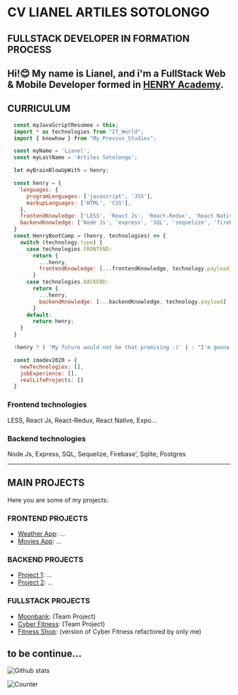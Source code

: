 # CV LIANEL ARTILES SOTOLONGO
## FULLSTACK DEVELOPER IN FORMATION PROCESS

Hi!😊
My name is Lianel, and i'm a FullStack Web & Mobile Developer formed in [HENRY Academy](https://www.soyhenry.com/). 
---
## CURRICULUM

```javascript   
  const myJavaScriptResumee = this;
  import * as technologies from "IT_World";
  import { knowhow } from "My_Previus_Studies";

  const myName = 'Lianel';
  const myLastName = 'Artiles Sotolongo';

  let myBrainBlowUpWith = henry;

  const henry = {
    lenguages: {
      programLenguages: ['javascript', 'JSX'],
      markupLanguages: ['HTML', 'CSS'],
    },
    frontendKnowledge: ['LESS', 'React Js', 'React-Redux', 'React Native', 'expo'],
    backendKnowledge: ['Node Js', 'express', 'SQL', 'sequelize', 'firebase', 'sqlite', 'postgres'],
  }
  const HenryBootCamp = (henry, technologies) => {      
    switch (technology.type) {
      case technologies.FRONTEND:
        return {
          ...henry,
          frontendKnowledge: [...frontendKnowledge, technology.payload]
        }
      case technologies.BACKEND:
        return {
          ...henry,
          backendKnowledge: [...backendKnowledge, technology.payload]
        }
      default:
        return henry;
    }
  }

  !henry ? ( 'My future would not be that promising :(' ) : "I'm gonna rock the world ^_+";       

  const imadev2020 = {
    newTechnologies: [],
    jobExperience: [],
    realLifeProjects: []
  }
```
### Frontend technologies
LESS, React Js, React-Redux, React Native, Expo...

### Backend technologies
Node Js, Express, SQL, Sequelize, Firebase', Sqlite, Postgres

---
## MAIN PROJECTS
Here you are some of my projects:

### FRONTEND PROJECTS
- [Weather App](http://github.com/larts85/...): ...
- [Movies App](http://github.com/larts85/...): ...

### BACKEND PROJECTS
- [Project 1](http://github.com/larts85/...): ...
- [Project 2](http://github.com/larts85/...): ...

### FULLSTACK PROJECTS
- [Moonbank](https://github.com/Cristovk/Wallet-Native): (Team Project)
- [Cyber Fitness](https://github.com/BryanCPineda/Ecommerce-ft05-Group3): (Team Project)
- [Fitness Shop](http://github.com/larts85/...): (version of Cyber Fitness refactored by only me)

to be continue...
---
![Github stats](https://github-readme-stats.vercel.app/api?username=larts85)

![Counter](https://enqh38om8k81x14.m.pipedream.net)
